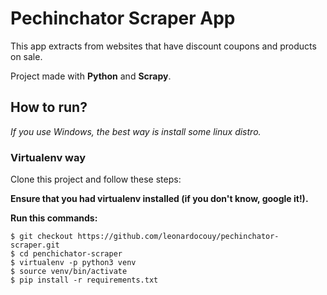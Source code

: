 # Pechinchator Scraper App

This app extracts from websites that have discount coupons and products on sale.
 
Project made with **Python** and **Scrapy**.

## How to run?

_If you use Windows, the best way is install some linux distro._

### Virtualenv way

Clone this project and follow these steps:

**Ensure that you had virtualenv installed (if you don't know, google it!).**

**Run this commands:**
```
$ git checkout https://github.com/leonardocouy/pechinchator-scraper.git
$ cd penchichator-scraper
$ virtualenv -p python3 venv
$ source venv/bin/activate
$ pip install -r requirements.txt
```
